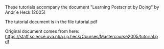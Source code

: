 These tutorials accompany the document "Learning Postscript by Doing" by Andr´e Heck (2005)

The tutorial document is in the file tutorial.pdf

Original document comes from here: https://staff.science.uva.nl/a.j.p.heck/Courses/Mastercourse2005/tutorial.pdf

